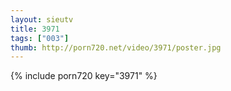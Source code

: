 ```yaml
--- 
layout: sieutv
title: 3971
tags: ["003"]
thumb: http://porn720.net/video/3971/poster.jpg
---
```

{% include porn720 key="3971" %} 
